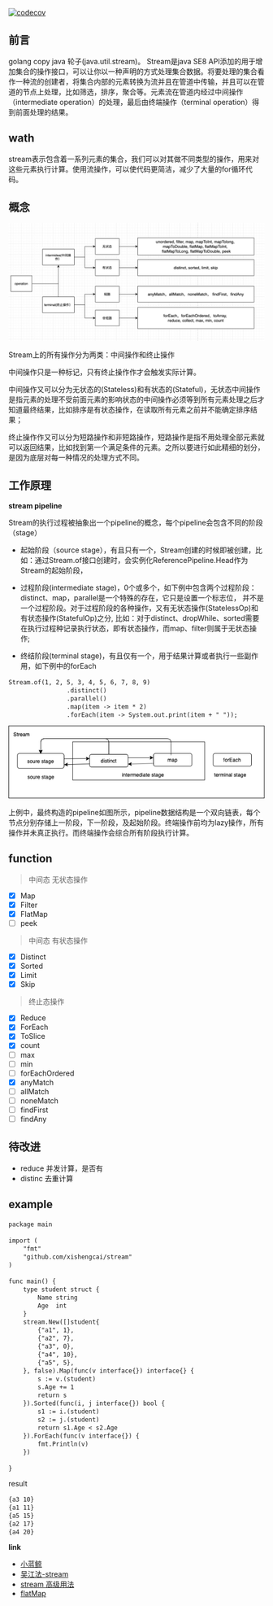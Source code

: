 [![codecov](https://codecov.io/gh/xishengcai/stream/branch/master/graph/badge.svg?token=J94BNG9F8W)](https://codecov.io/gh/xishengcai/stream)

## 前言
golang copy java 轮子(java.util.stream)。
Stream是java SE8 API添加的用于增加集合的操作接口，可以让你以一种声明的方式处理集合数据。将要处理的集合看作一种流的创建者，将集合内部的元素转换为流并且在管道中传输，并且可以在管道的节点上处理，比如筛选，排序，聚合等。元素流在管道内经过中间操作（intermediate operation）的处理，最后由终端操作（terminal operation）得到前面处理的结果。

## wath
stream表示包含着一系列元素的集合，我们可以对其做不同类型的操作，用来对这些元素执行计算。使用流操作，可以使代码更简洁，减少了大量的for循环代码。

## 概念

![操作分类](./image/1616565575315.png)

Stream上的所有操作分为两类：中间操作和终止操作

中间操作只是一种标记，只有终止操作作才会触发实际计算。

中间操作又可以分为无状态的(Stateless)和有状态的(Stateful)，无状态中间操作是指元素的处理不受前面元素的影响状态的中间操作必须等到所有元素处理之后才知道最终结果，比如排序是有状态操作，在读取所有元素之前并不能确定排序结果；

终止操作作又可以分为短路操作和非短路操作，短路操作是指不用处理全部元素就可以返回结果，比如找到第一个满足条件的元素。之所以要进行如此精细的划分，是因为底层对每一种情况的处理方式不同。

## 工作原理
**stream pipeline**

Stream的执行过程被抽象出一个pipeline的概念，每个pipeline会包含不同的阶段（stage） 

- 起始阶段（source stage），有且只有一个，Stream创建的时候即被创建，比如：通过Stream.of接口创建时，会实例化ReferencePipeline.Head作为Stream的起始阶段，

- 过程阶段(intermediate stage)，0个或多个，如下例中包含两个过程阶段：distinct、map，parallel是一个特殊的存在，它只是设置一个标志位， 并不是一个过程阶段。对于过程阶段的各种操作，又有无状态操作(StatelessOp)和有状态操作(StatefulOp)之分, 比如：对于distinct、dropWhile、sorted需要在执行过程种记录执行状态，即有状态操作，而map、filter则属于无状态操作; 

- 终结阶段(terminal stage)，有且仅有一个，用于结果计算或者执行一些副作用，如下例中的forEach

```
Stream.of(1, 2, 5, 3, 4, 5, 6, 7, 8, 9)
                .distinct()
                .parallel()
                .map(item -> item * 2)
                .forEach(item -> System.out.print(item + " "));
```
![stream_pipeline](./image/stream_pipeline.png)

上例中，最终构造的pipeline如图所示，pipeline数据结构是一个双向链表，每个节点分别存储上一阶段，下一阶段，及起始阶段。终端操作前均为lazy操作，所有操作并未真正执行。而终端操作会综合所有阶段执行计算。


## function
> 中间态 无状态操作

- [x] Map
- [x] Filter
- [x] FlatMap
- [ ] peek

> 中间态 有状态操作

- [x] Distinct
- [x] Sorted
- [x] Limit
- [x] Skip

> 终止态操作

- [x] Reduce
- [x] ForEach
- [x] ToSlice
- [x] count
- [ ] max
- [ ] min
- [ ] forEachOrdered
- [x] anyMatch
- [ ] allMatch
- [ ] noneMatch
- [ ] findFirst
- [ ] findAny

## 待改进
- reduce 并发计算，是否有
- distinc 去重计算

## example
```
package main

import (
	"fmt"
	"github.com/xishengcai/stream"
)

func main() {
	type student struct {
		Name string
		Age  int
	}
	stream.New([]student{
		{"a1", 1},
		{"a2", 7},
		{"a3", 0},
		{"a4", 10},
		{"a5", 5},
	}, false).Map(func(v interface{}) interface{} {
		s := v.(student)
		s.Age += 1
		return s
	}).Sorted(func(i, j interface{}) bool {
		s1 := i.(student)
		s2 := j.(student)
		return s1.Age < s2.Age
	}).ForEach(func(v interface{}) {
		fmt.Println(v)
	})

}
```
result
```
{a3 10}
{a1 11}
{a5 15}
{a2 17}
{a4 20}
```

**link**
- [小蓝鲸](https://club.perfma.com/article/116123)
- [吴江法-stream](https://github.com/wujiangfa-xlauncher/stream-for-go)
- [stream 高级用法](https://juejin.cn/post/6844903830254010381#heading-7)
- [flatMap](https://www.jianshu.com/p/dc5202688dc8)



